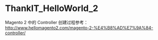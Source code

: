 # ThankIT_HelloWorld_2
Magento 2 中的 Controller
创建过程参考：
http://www.hellomagento2.com/magento-2-%E4%B8%AD%E7%9A%84-controller/
